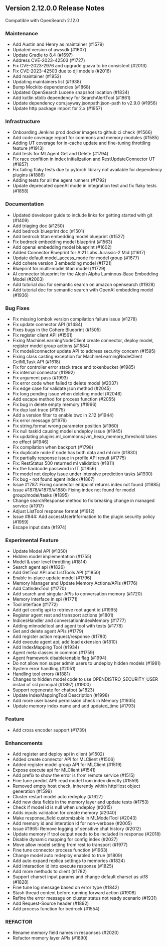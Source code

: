 ## Version 2.12.0.0 Release Notes

Compatible with OpenSearch 2.12.0


### Maintenance
* Add Austin and Henry as maintainer (#1579)
* Updated version of awssdk (#1607)
* Update Gradle to 8.4 (#1697)
* Address CVE-2023-42503 (#1727)
* Fix CVE-2023-2976 and upgrade guava to be consistent (#2013)
* Fix CVE-2023-42503 due to djl models (#2016)
* Add maintainer (#1952)
* Updating maintainers list (#1938)
* Bump Mockito dependencies (#1868)
* Updated OpenSearch Lucene snapshot location (#1834)
* Add kotlin stblib dependency for SearchAlertTool (#1861)
* Update dependency com.jayway.jsonpath:json-path to v2.9.0 (#1956)
* Update http package import for 2.x (#1957)

### Infrastructure
* Onboarding Jenkins prod docker images to github ci check (#1566)
* Add code coverage report for commons and memory modules (#1585)
* Adding UT coverage for in-cache update and fine-tuning throttling feature (#1913)
* Add tests for MLAgent Get and Delete (#1794)
* Fix race confition in index initialization and RestUpdateConnector UT (#1857)
* Fix failing flaky tests due to pytorch library not available for dependency plugins (#1886)
* Adding tests for all the agent runners (#1792)
* Update deprecated openAI mode in integration test and fix flaky tests (#1858)

### Documentation
* Updated developer guide to include links for getting started with git (#1409)
* Add triaging doc (#1250)
* Add bedrock blueprint doc (#1501)
* Add bedrock titan embedding model blueprint (#1527)
* Fix bedrock embedding model blueprint (#1563)
* Add openai embedding model blueprint (#1602)
* Added Connector Blueprint for AI21 Labs Jurassic-2 Mid (#1617)
* Update default model_access_mode for model group (#1677)
* Add cohere version 3 embedding model (#1721)
* Blueprint for multi-model titan model (#1729)
* AI connector blueprint for the Aleph Alpha Luminous-Base Embedding Model (#2003)
* Add tutorial doc for semantic search on amazon opensearch (#1928)
* Add tutorial doc for semantic search with OpenAI embedding model (#1936)

### Bug Fixes
* Fix missing lombok version compilation failure issue (#1278)
* Fix update connector API (#1484)
* Fixes bugs in the Cohere Blueprint (#1505)
* Fix register client API (#1561)
* Fixing MachineLearningNodeClient create connector, deploy model, register model group actions (#1584)
* Fix model/connector update API to address security concern (#1595)
* Fixing class casting exception for MachineLearningNodeClient GetMLTask API (#1618)
* Fix for controller error stack trace and tokenbucket (#1985)
* Fix internal connector (#1992)
* Fix argument pass (#1993)
* Fix error code when failed to delete model (#2037)
* Fix edge case for validate json method (#2045)
* Fix long pending issue when deleting model (#2046)
* Add escape method for process function (#2055)
* Fix bug in delete empty memory (#1966)
* Fix dup last trace (#1975)
* Add a version filter to enable bwc in 2.12 (#1944)
* Fix error message (#1976)
* Fix string.format wrong parameter position (#1960)
* Fix null taskId causing model undeploy issue (#1945)
* Fix updating plugins.ml_commons.jvm_heap_memory_threshold takes no effect (#1946)
* Fix compilation when backport (#1798)
* Fix duplicate node if node has both data and ml role (#1830)
* Fix partially response issue in profile API result (#1775)
* Fix: RestStatus 500 returned ml validation (#1811)
* Fix the hardcode password in IT (#1856)
* Fix model not deploy issue under intensive prediction tasks (#1930)
* Fix bug - not found agent index (#1867)
* Issue #1787: Fixing connector endpoint returns index not found (#1885)
* Issue #1878/#1879/#1880: Fixing index not found for model group/model/tasks (#1895)
* Change searchResponse method to fix breaking change in managed service (#1917)
* Adjust ListTool response format (#1912)
* Issue #844: Add accessUserInformation to the plugin security policy (#1959)
* Escape input data (#1974)

### Experimental Feature
* Update Model API (#1350)
* Hidden model implementation (#1755)
* Model & user level throttling (#1814)
* Search agent api (#1826)
* Add GetTool API and ListTools API (#1850)
* Enable in-place update model (#1796)
* Memory Manager and Update Memory Actions/APIs (#1776)
* Add CatIndexTool (#1770)
* Add search and singular APIs to conversation memory (#1720)
* Memory interface in spi (#1771)
* Tool interface (#1772)
* Add get config api to retrieve root agent id (#1995)
* Register agent rest and transport actions (#1801)
* IndicesHandler and conversationIndexMemory (#1777)
* Adding mlmodeltool and agent tool with tests (#1778)
* Get and delete agent APIs (#1779)
* Add register action request/response (#1780)
* Add execute agent api; add load extension (#1810)
* Add IndexMapping Tool (#1934)
* Agent meta classes in common (#1759)
* Agent framework disable/enable flag (#1994)
* Do not allow non super admin users to undeploy hidden models (#1981)
* System error handling (#2051)
* Handling tool errors (#1881)
* Changes to hidden model code to use OPENDISTRO_SECURITY_USER instad of ssl principal (#1897) (#1900)
* Support regenerate for chatbot (#1823)
* Update IndexMappingTool Description (#1998)
* Add more user based permission check in Memory (#1935)
* Update memory index name and add updated_time (#1793)

### Feature
* Add cross encoder support (#1739)

### Enhancements
* Add register and deploy api in client (#1502)
* Added create connector API for MLClient (#1506)
* Added register model group API for MLClient (#1519)
* Expose execute api for MLClient (#1541)
* Add prefix to show the error is from remote service (#1515)
* Fine tune predict API: read model from index directly (#1559)
* Removed empty host check, inherently within httpHost object generation (#1599)
* Cluster restart model auto redeploy (#1627)
* Add new data fields in the memory layer and update tests (#1753)
* Check if model id is null when undeploy (#2015)
* Adds inputs validation for create memory (#2040)
* Make response_field customizable in MLModelTool (#2043)
* Add memory id and interation id for non-verbose (#2005)
* Issue #1965: Remove logging of sensitive chat history (#2012)
* Update memory if tool output needs to be included in response (#2018)
* Disable dynamic mapping for config index (#2027)
* Move allow model setting from rest to transport (#1977)
* Fine tune connector process function (#1963)
* Change model auto redeploy enabled to true (#1809)
* Add auto expand replica settings to memories (#1824)
* Add interaction id into execute response (#1825)
* Add more methods to client (#1782)
* Support charset input params and change default charset as utf8 (#1828)
* Fine tune log message based on error type (#1842)
* Stash thread context before running forward action (#1906)
* Refine the error message on cluster status not ready scenario (#1931)
* Add Request-Source header (#1892)
* Add process function for bedrock (#1554)

### REFACTOR
* Rename memory field names in responses (#2020)
* Refactor memory layer APIs (#1890)